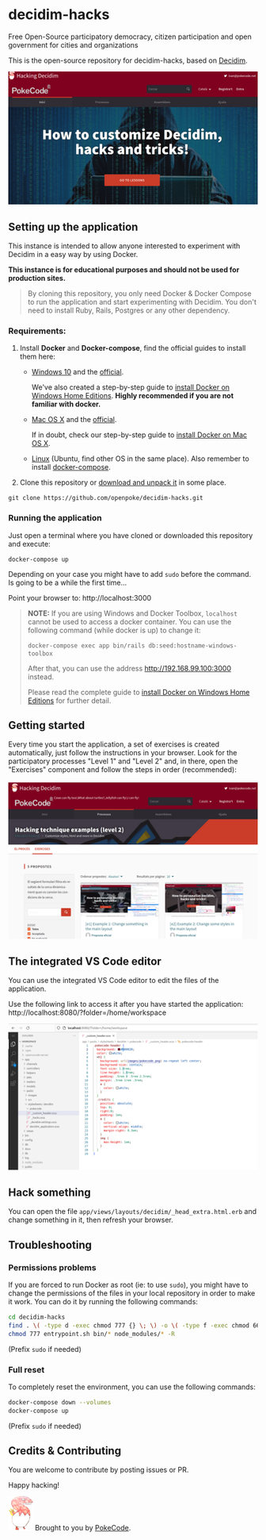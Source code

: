 # decidim-hacks

Free Open-Source participatory democracy, citizen participation and open government for cities and organizations

This is the open-source repository for decidim-hacks, based on [Decidim](https://github.com/decidim/decidim).

![](db/seeds/images/1e2p4.png)

## Setting up the application

This instance is intended to allow anyone interested to experiment with Decidim in a easy way by using Docker.

**This instance is for educational purposes and should not be used for production sites.**

> By cloning this repository, you only need Docker & Docker Compose to run the application and start experimenting with Decidim. You don't need to install Ruby, Rails, Postgres or any other dependency. 


### Requirements: 

1. Install **Docker** and **Docker-compose**, find the official guides to install them here:
    - [Windows 10](https://runnable.com/docker/install-docker-on-windows-10) and the [official](https://docs.docker.com/docker-for-windows/install/).

      We've also created a step-by-step guide to [install Docker on Windows Home Editions](docs/install-docker-on-windows-10-home.md). **Highly recommended if you are not familiar with docker.**

    - [Mac OS X](https://runnable.com/docker/install-docker-on-macos) and the [official](https://docs.docker.com/docker-for-mac/install/).

      If in doubt, check our step-by-step guide to [install Docker on Mac OS X](docs/install-docker-on-macos.md).

    - [Linux](https://docs.docker.com/install/linux/docker-ce/ubuntu/) (Ubuntu, find other OS in the same place). Also remember to install [docker-compose](https://docs.docker.com/compose/install/).

2. Clone this repository or [download and unpack it](https://github.com/openpoke/decidim-hacks/archive/master.zip) in some place.

```
git clone https://github.com/openpoke/decidim-hacks.git
```

### Running the application

Just open a terminal where you have cloned or downloaded this repository and execute:

```
docker-compose up
```

Depending on your case you might have to add `sudo` before the command. Is going to be a while the first time...

Point your browser to: http://localhost:3000

> **NOTE:** If you are using Windows and Docker Toolbox, `localhost` cannot be used to access a docker container. You can use the following command (while docker is up) to change it:
> ```
> docker-compose exec app bin/rails db:seed:hostname-windows-toolbox
> ```
> After that, you can use the address http://192.168.99.100:3000 instead.
> 
> Please read the complete guide to [install Docker on Windows Home Editions](docs/install-docker-on-windows-10-home.md) for further detail.

## Getting started

Every time you start the application, a set of exercises is created automatically, just follow the instructions in your browser. Look for the participatory processes "Level 1" and "Level 2" and, in there, open the "Exercises" component and follow the steps in order (recommended):

![](db/seeds/images/exercises.png)

## The integrated VS Code editor

You can use the integrated VS Code editor to edit the files of the application. 

Use the following link to access it after you have started the application: http://localhost:8080/?folder=/home/workspace

![](db/seeds/images/vscode.png)

## Hack something

You can open the file `app/views/layouts/decidim/_head_extra.html.erb` and change something in it, then refresh your browser.

## Troubleshooting

### Permissions problems

If you are forced to run Docker as root (ie: to use `sudo`), you might have to change the permissions of the files in your local repository in order to make it work. You can do it by running the following commands:

```bash
cd decidim-hacks
find . \( -type d -exec chmod 777 {} \; \) -o \( -type f -exec chmod 666 {} \; \)
chmod 777 entrypoint.sh bin/* node_modules/* -R
```

(Prefix `sudo` if needed)

### Full reset

To completely reset the environment, you can use the following commands:

```bash
docker-compose down --volumes
docker-compose up
```

(Prefix `sudo` if needed)

## Credits & Contributing

You are welcome to contribute by posting issues or PR.
 
Happy hacking!

![](app/packs/images/logo_pokecode.png)
Brought to you by [PokeCode](https://pokecode.net). 

